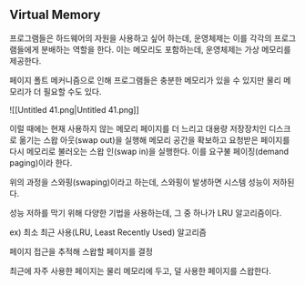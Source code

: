   

## Virtual Memory

프로그램들은 하드웨어의 자원을 사용하고 싶어 하는데, 운영체제는 이를 각각의 프로그램들에게 분배하는 역할을 한다. 이는 메모리도 포함하는데, 운영체제는 가상 메모리를 제공한다.

페이지 폴트 메커니즘으로 인해 프로그램들은 충분한 메모리가 있을 수 있지만 물리 메모리가 더 필요할 수도 있다.

  

![[Untitled 41.png|Untitled 41.png]]

  

이럴 때에는 현재 사용하지 않는 메모리 페이지를 더 느리고 대용량 저장장치인 디스크로 옮기는 스왑 아웃(swap out)을 실행해 메모리 공간을 확보하고 요청받은 페이지를 다시 메모리로 불러오는 스왑 인(swap in)을 실행한다. 이를 요구불 페이징(demand paging)이라 한다.

  

위의 과정을 스와핑(swaping)이라고 하는데, 스와핑이 발생하면 시스템 성능이 저하된다.

성능 저하를 막기 위해 다양한 기법을 사용하는데, 그 중 하나가 LRU 알고리즘이다.

ex) 최소 최근 사용(LRU, Least Recently Used) 알고리즘

페이지 접근을 추적해 스왑할 페이지를 결정

최근에 자주 사용한 페이지는 물리 메모리에 두고, 덜 사용한 페이지를 스왑한다.